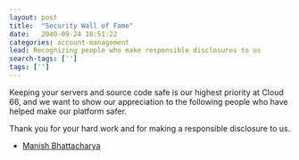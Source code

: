```yaml
---
layout: post
title:  "Security Wall of Fame"
date:   2040-09-24 10:51:22
categories: account-management
lead: Recognizing people who make responsible disclosures to us
search-tags: ['']
tags: ['']
---
```


Keeping your servers and source code safe is our highest priority at Cloud 66, and we want to show our appreciation to the following people who have helped make our platform safer.

Thank you for your hard work and for making a responsible disclosure to us.

- [Manish Bhattacharya](http://manishbhattacharya.com/)

